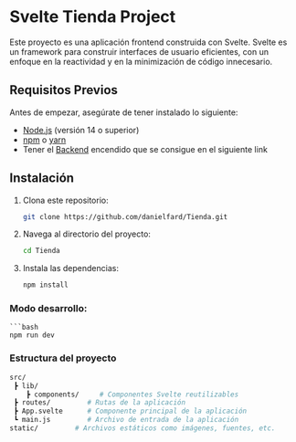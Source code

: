 # Svelte Tienda Project

Este proyecto es una aplicación frontend construida con Svelte. Svelte es un framework para construir interfaces de usuario eficientes, con un enfoque en la reactividad y en la minimización de código innecesario.

## Requisitos Previos

Antes de empezar, asegúrate de tener instalado lo siguiente:

- [Node.js](https://nodejs.org/) (versión 14 o superior)
- [npm](https://www.npmjs.com/) o [yarn](https://yarnpkg.com/)
- Tener el [Backend](https://github.com/danielfard/catalog-order-api.git) encendido que se consigue en el siguiente link

## Instalación

1. Clona este repositorio:

   ```bash
   git clone https://github.com/danielfard/Tienda.git

2. Navega al directorio del proyecto:

    ```bash
    cd Tienda

3. Instala las dependencias:

    ```bash
    npm install

### Modo desarrollo:

    ```bash
    npm run dev

### Estructura del proyecto
```bash
src/    
 ┣ lib/     
    ┣ components/     # Componentes Svelte reutilizables 
 ┣ routes/         # Rutas de la aplicación
 ┣ App.svelte      # Componente principal de la aplicación
 ┗ main.js         # Archivo de entrada de la aplicación
static/         # Archivos estáticos como imágenes, fuentes, etc.


